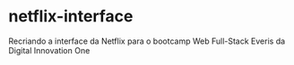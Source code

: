 # netflix-interface
Recriando a interface da Netflix para o bootcamp Web Full-Stack Everis da Digital Innovation One
